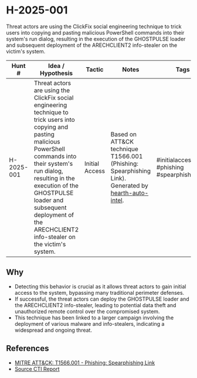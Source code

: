# H-2025-001

Threat actors are using the ClickFix social engineering technique to trick users into copying and pasting malicious PowerShell commands into their system's run dialog, resulting in the execution of the GHOSTPULSE loader and subsequent deployment of the ARECHCLIENT2 info-stealer on the victim's system.

| Hunt #       | Idea / Hypothesis                                                      | Tactic         | Notes                                                                              | Tags                           | Submitter           |
|--------------|-------------------------------------------------------------------------|----------------|------------------------------------------------------------------------------------|--------------------------------|---------------------|
| H-2025-001    | Threat actors are using the ClickFix social engineering technique to trick users into copying and pasting malicious PowerShell commands into their system's run dialog, resulting in the execution of the GHOSTPULSE loader and subsequent deployment of the ARECHCLIENT2 info-stealer on the victim's system. | Initial Access | Based on ATT&CK technique T1566.001 (Phishing: Spearphishing Link). Generated by [hearth-auto-intel](https://github.com/THORCollective/HEARTH). | #initialaccess #phishing #spearphishinglink | [Sydney Marrone](https://www.linkedin.com/in/sydneymarrone/) |

## Why
- Detecting this behavior is crucial as it allows threat actors to gain initial access to the system, bypassing many traditional perimeter defenses.
- If successful, the threat actors can deploy the GHOSTPULSE loader and the ARECHCLIENT2 info-stealer, leading to potential data theft and unauthorized remote control over the compromised system.
- This technique has been linked to a larger campaign involving the deployment of various malware and info-stealers, indicating a widespread and ongoing threat.

## References
- [MITRE ATT&CK: T1566.001 - Phishing: Spearphishing Link](https://attack.mitre.org/techniques/T1566/001/)
- [Source CTI Report](https://www.elastic.co/security-labs/a-wretch-client)